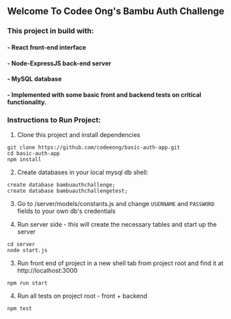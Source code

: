 ## Welcome To Codee Ong's Bambu Auth Challenge

### This project in build with:
#### - React front-end interface
#### - Node-ExpressJS back-end server
#### - MySQL database
#### - Implemented with some basic front and backend tests on critical functionality.

### Instructions to Run Project:
1. Clone this project and install dependencies
```
git clone https://github.com/codeeong/basic-auth-app.git
cd basic-auth-app
npm install
```

2. Create databases in your local mysql db shell:
```
create database bambuauthchallenge;
create database bambuauthchallengetest;
```

3. Go to /server/models/constants.js and change `USERNAME` and `PASSWORD` fields to your own db's credentials

4. Run server side - this will create the necessary tables and start up the server
```
cd server
node start.js
```

3. Run front end of project in a new shell tab from project root and find it at http://localhost:3000
```
npm run start
```

4. Run all tests on project root - front + backend
```
npm test
```